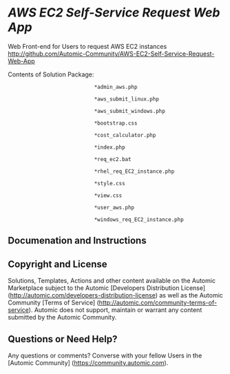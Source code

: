 *AWS EC2 Self-Service Request Web App*
=============


Web Front-end for Users to request AWS EC2 instances
http://github.com/Automic-Community/AWS-EC2-Self-Service-Request-Web-App

<!-- List of attached files -->
Contents of Solution Package:

						
								*admin_aws.php
								
								*aws_submit_linux.php
								
								*aws_submit_windows.php
								
								*bootstrap.css
								
								*cost_calculator.php
								
								*index.php
								
								*req_ec2.bat
								
								*rhel_req_EC2_instance.php
								
								*style.css
								
								*view.css
								
								*user_aws.php
								
								*windows_req_EC2_instance.php
								
						


Documenation and Instructions
---



Copyright and License
---

Solutions, Templates, Actions and other content available on the Automic Marketplace subject to the Automic [Developers Distribution License] (http://automic.com/developers-distribution-license) as well as the Automic Community [Terms of Service] (http://automic.com/community-terms-of-service).
Automic does not support, maintain or warrant any content submitted by the Automic Community.



Questions or Need Help? 
---
Any questions or comments? Converse with your fellow Users in the [Automic Community] (https://community.automic.com).